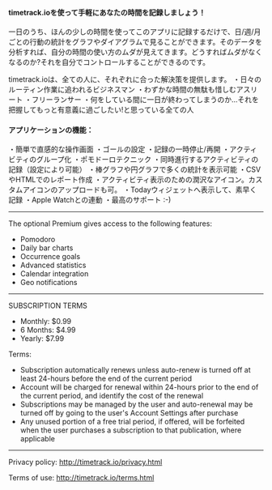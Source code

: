 #### timetrack.ioを使って手軽にあなたの時間を記録しましょう！

一日のうち、ほんの少しの時間を使ってこのアプリに記録するだけで、日/週/月ごとの行動の統計をグラフやダイアグラムで見ることができます。そのデータを分析すれば、自分の時間の使い方のムダが見えてきます。どうすればムダがなくなるのか?それを自分でコントロールすることができるのです。 

timetrack.ioは、全ての人に、それぞれに合った解決策を提供します。 
・日々のルーティン作業に追われるビジネスマン 
・わずかな時間の無駄も惜しむアスリート 
・フリーランサー
・何をしている間に一日が終わってしまうのか…それを把握してもっと有意義に過ごしたい!と思っている全ての人 

#### アプリケーションの機能： 
・簡単で直感的な操作画面
・ゴールの設定
・記録の一時停止/再開
・アクティビティのグループ化
・ポモドーロテクニック
・同時進行するアクティビティの記録（設定により可能）
・棒グラフや円グラフで多くの統計を表示可能
・CSVやHTMLでのレポート作成
・アクティビティ表示のための潤沢なアイコン。カスタムアイコンのアップロードも可。
・Todayウィジェットへ表示して、素早く記録
・Apple Watchとの連動
・最高のサポート :-)

***
The optional Premium gives access to the following features:
- Pomodoro
- Daily bar charts
- Occurrence goals
- Advanced statistics
- Calendar integration
- Geo notifications

***
SUBSCRIPTION TERMS
- Monthly: $0.99
- 6 Months: $4.99
- Yearly: $7.99

Terms:
- Subscription automatically renews unless auto-renew is turned off at least 24-hours before the end of the current period
- Account will be charged for renewal within 24-hours prior to the end of the current period, and identify the cost of the renewal
- Subscriptions may be managed by the user and auto-renewal may be turned off by going to the user's Account Settings after purchase
- Any unused portion of a free trial period, if offered, will be forfeited when the user purchases a subscription to that publication, where applicable

***
Privacy policy: http://timetrack.io/privacy.html

Terms of use: http://timetrack.io/terms.html
